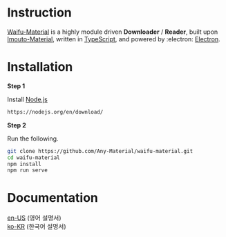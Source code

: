 
# Instruction

[Waifu-Material](https://github.com/Any-Material/waifu-material) is a highly module driven **Downloader** / **Reader**, built upon [Imouto-Material](https://github.com/Any-Material/imouto-material), written in [TypeScript](https://github.com/microsoft/TypeScript), and powered by :electron: [Electron](https://github.com/electron).<br>

# Installation

**Step 1**

Install [Node.js](https://nodejs.org/en/download/)<br>

```bash
https://nodejs.org/en/download/
```

**Step 2**

Run the following.<br>

```bash
git clone https://github.com/Any-Material/waifu-material.git
cd waifu-material
npm install
npm run serve
```

# Documentation

[en-US](./documents/instruction/en-US.md) (영어 설명서)<br>
[ko-KR](./documents/instruction/ko-KR.md) (한국어 설명서)<br>
